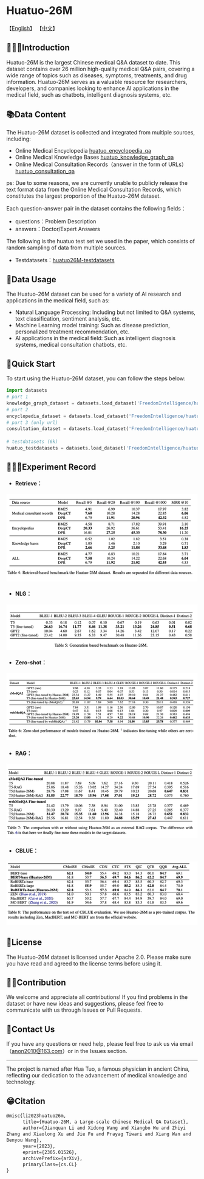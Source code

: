 # Huatuo-26M



【[English](README.md)】 【[中文](README_zh-CN.md)】   




## 👩🏻‍⚕Introduction

Huatuo-26M is the largest Chinese medical Q&A dataset to date. This dataset contains over 26 million high-quality medical Q&A pairs, covering a wide range of topics such as diseases, symptoms, treatments, and drug information. Huatuo-26M serves as a valuable resource for researchers, developers, and companies looking to enhance AI applications in the medical field, such as chatbots, intelligent diagnosis systems, etc.


## 📚Data Content

The Huatuo-26M dataset is collected and integrated from multiple sources, including:

- Online Medical Encyclopedia [huatuo_encyclopedia_qa](https://huggingface.co/datasets/FreedomIntelligence/huatuo_encyclopedia_qa)
- Online Medical Knowledge Bases [huatuo_knowledge_graph_qa](https://huggingface.co/datasets/FreedomIntelligence/huatuo_knowledge_graph_qa)
- Online Medical Consultation Records（answer in the form of URLs） [huatuo_consultation_qa](https://huggingface.co/datasets/FreedomIntelligence/huatuo_consultation_qa) 



ps: Due to some reasons, we are currently unable to publicly release the text format data from the Online Medical Consultation Records, which constitutes the largest proportion of the Huatuo-26M dataset.



Each question-answer pair in the dataset contains the following fields：

- questions：Problem Description 
- answers：Doctor/Expert Answers



The following is the huatuo test set we used in the paper, which consists of random sampling of data from multiple sources.

- Testdatasets：[huatuo26M-testdatasets](https://huggingface.co/datasets/FreedomIntelligence/huatuo26M-testdatasets)



## 🤖Data Usage

The Huatuo-26M dataset can be used for a variety of AI research and applications in the medical field, such as:

- Natural Language Processing: Including but not limited to Q&A systems, text classification, sentiment analysis, etc.
- Machine Learning model training: Such as disease prediction, personalized treatment recommendation, etc.
- AI applications in the medical field: Such as intelligent diagnosis systems, medical consultation chatbots, etc.



## 🚀Quick Start

To start using the Huatuo-26M dataset, you can follow the steps below:

```python
import datasets
# part 1
knowledge_graph_dataset = datasets.load_dataset('FreedomIntelligence/huatuo_knowledge_graph_qa')
# part 2
encyclopedia_dataset = datasets.load_dataset('FreedomIntelligence/huatuo_encyclopedia_qa')
# part 3 (only url)
consultation_dataset = datasets.load_dataset('FreedomIntelligence/huatuo_consultation_qa')

# testdatasets (6k)
huatuo_testdatasets = datasets.load_dataset('FreedomIntelligence/huatuo26M-testdatasets')
```



## 👩🏻‍🔬Experiment Record



- #### Retrieve：


![image-20230517135907642](img/retrieve.png)

- #### NLG：

![image-20230517135907642](img/NLG.png)


- #### Zero-shot：

![image-20230517140031586](img/zero-shot.png)

- #### RAG：

![image-20230517140124397](img/rag.png)


- #### CBLUE：


![image-20230517140420680](img/cblue.png)



## 🚁License

The Huatuo-26M dataset is licensed under Apache 2.0. Please make sure you have read and agreed to the license terms before using it.



## 👷🏻‍Contribution

We welcome and appreciate all contributions! If you find problems in the dataset or have new ideas and suggestions, please feel free to communicate with us through Issues or Pull Requests.



## 📱Contact Us

If you have any questions or need help, please feel free to ask us via email （[anon2010@163.com](mailto:anon2010@163.com)）or in the Issues section.

------

The project is named after Hua Tuo, a famous physician in ancient China, reflecting our dedication to the advancement of medical knowledge and technology.



## 😁Citation

```
@misc{li2023huatuo26m,
      title={Huatuo-26M, a Large-scale Chinese Medical QA Dataset}, 
      author={Jianquan Li and Xidong Wang and Xiangbo Wu and Zhiyi Zhang and Xiaolong Xu and Jie Fu and Prayag Tiwari and Xiang Wan and Benyou Wang},
      year={2023},
      eprint={2305.01526},
      archivePrefix={arXiv},
      primaryClass={cs.CL}
}
```